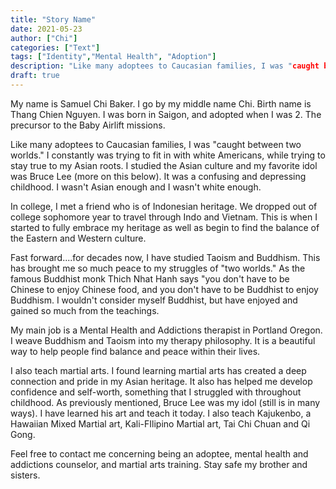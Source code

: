 ```yaml
---
title: "Story Name"
date: 2021-05-23
author: ["Chi"]
categories: ["Text"] 
tags: ["Identity","Mental Health", "Adoption"]
description: "Like many adoptees to Caucasian families, I was "caught between two worlds."
draft: true
---
```


My name is Samuel Chi Baker. I go by my middle name Chi. Birth name is Thang Chien Nguyen. I was born in Saigon, and adopted when I was 2. The precursor to the Baby Airlift missions. 

Like many adoptees to Caucasian families, I was "caught between two worlds." I constantly was trying to fit in with white Americans, while trying to stay true to my Asian roots. I studied the Asian culture and my favorite idol was Bruce Lee (more on this below). It was a confusing and depressing childhood. I wasn't Asian enough and I wasn't white enough. 

In college, I met a friend who is of Indonesian heritage. We dropped out of college sophomore year to travel through Indo and Vietnam. This is when I started to fully embrace my heritage as well as begin to find the balance of the Eastern and Western culture. 

Fast forward....for decades now, I have studied Taoism and Buddhism. This has brought me so much peace to my struggles of "two worlds." As the famous Buddhist monk Thich Nhat Hanh says "you don't have to be Chinese to enjoy Chinese food, and you don't have to be Buddhist to enjoy Buddhism. I wouldn't consider myself Buddhist, but have enjoyed and gained so much from the teachings. 

My main job is a Mental Health and Addictions therapist in Portland Oregon. I weave Buddhism and Taoism into my therapy philosophy. It is a beautiful way to help people find balance and peace within their lives. 

I also teach martial arts. I found learning martial arts has created a deep connection and pride in my Asian heritage. It also has helped me develop confidence and self-worth, something that I struggled with throughout childhood. As previously mentioned, Bruce Lee was my idol (still is in many ways). I have learned his art and teach it today. I also teach Kajukenbo, a Hawaiian Mixed Martial art, Kali-FIlipino Martial art, Tai Chi Chuan and Qi Gong. 

Feel free to contact me concerning being an adoptee, mental health and addictions counselor, and martial arts training.
Stay safe my brother and sisters.

